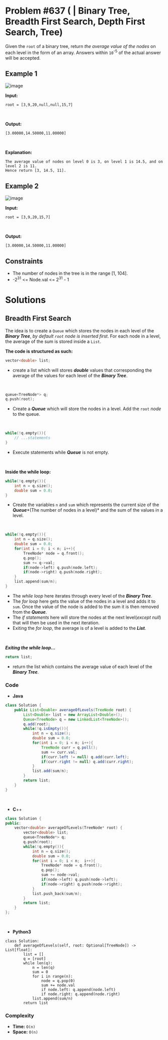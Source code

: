 # Problem #637 ([]() | Binary Tree, Breadth First Search, Depth First Search, Tree)

Given the `root` of a binary tree, return *the average value of the nodes* on each level in the form of an array. Answers within `10`<sup>-5</sup> of the actual answer will be accepted.

## Example 1
![image](https://user-images.githubusercontent.com/89616705/188054900-720e869c-e4ad-446f-86e9-ac251aa1191d.png)

**Input:** 

    root = [3,9,20,null,null,15,7]
<br/>

**Output:**

    [3.00000,14.50000,11.00000]
<br/>

**Explanation:** <br/>

    The average value of nodes on level 0 is 3, on level 1 is 14.5, and on level 2 is 11.
    Hence return [3, 14.5, 11].

## Example 2
![image](https://user-images.githubusercontent.com/89616705/188056604-9b5c84ee-8230-41ef-9292-3aec863c3977.png)

**Input:**

    root = [3,9,20,15,7]
<br/>

**Output:**

    [3.00000,14.50000,11.00000]

## Constraints
- The number of nodes in the tree is in the range [1, 104].
- -2<sup>31</sup> <= Node.val <= 2<sup>31</sup> - 1

# Solutions

## Breadth First Search

The idea is to create a `Queue` which stores the nodes in each level of the ***Binary Tree***, *by default `root` node is inserted first*. For each node in a level, the average of the sum is stored inside a `List`.

**The code is structured as such:**

```cpp
vector<double> list;
```
- create a list which will stores ***double*** values that corresponding the average of the values for each level of the ***Binary Tree***.
<br/>

```cpp
queue<TreeNode*> q;
q.push(root);
```
- Create a ***Queue*** which will store the nodes in a level. Add the `root` *node* to the queue.
<br/>

```cpp
while(!q.empty()){
    // ...statements
}
```
- Execute statements while ***Queue*** is not empty.
<br/>

**Inside the while loop:**

```cpp
while(!q.empty()){
    int n = q.size();
    double sum = 0.0;
}
```
- Create the variables `n` and `sum` which represents the current size of the ***Queue****(The number of nodes in a level)* and the sum of the values in a level.
<br/>

```cpp
while(!q.empty()){
    int n = q.size();
    double sum = 0.0;
    for(int i = 0; i < n; i++){
        TreeNode* node = q.front();
        q.pop();
        sum += q->val;
        if(node->left) q.push(node.left);
        if(node->right) q.push(node.right);
    }
    list.append(sum/n);
}
```
- The *while loop* here iterates through every level of the ***Binary Tree***.
- The *for loop* here gets the value of the nodes in a level and adds it to `sum`. Once the value of the node is added to the sum it is then removed from the ***Queue***.
- The *if statements* here will store the nodes at the next level(*except null*) that will then be used in the next iteration.
- Exiting the *for loop*, the average is of a level is added to the ***List***.
<br/>

***Exiting the while loop...***

```cpp
return list;
```
- return the list which contains the average value of each level of the ***Binary Tree***.

### Code

- **Java**
```java
class Solution {
    public List<Double> averageOfLevels(TreeNode root) {
        List<Double> list = new ArrayList<Double>();
        Queue<TreeNode> q = new LinkedList<TreeNode>();
        q.add(root);
        while(!q.isEmpty()){
            int n = q.size();
            double sum = 0.0;
            for(int i = 0; i < n; i++){
                TreeNode curr = q.poll();
                sum += curr.val;
                if(curr.left != null) q.add(curr.left);
                if(curr.right != null) q.add(curr.right);
            }
            list.add(sum/n);
        }
        return list;
    }
}
```
<br/>

- **C**++
```cpp
class Solution {
public:
    vector<double> averageOfLevels(TreeNode* root) {
        vector<double> list;
        queue<TreeNode*> q;
        q.push(root);
        while(!q.empty()){
            int n = q.size();
            double sum = 0.0;
            for(int i = 0; i < n;  i++){
                TreeNode* node = q.front();
                q.pop();
                sum += node->val;
                if(node->left) q.push(node->left);
                if(node->right) q.push(node->right);
            }
            list.push_back(sum/n);
        }
        return list;
    }
};
```
<br/>

- **Python3**
```python3
class Solution:
    def averageOfLevels(self, root: Optional[TreeNode]) -> List[float]:
        list = []
        q = [root]
        while len(q):
            n = len(q)
            sum = 0
            for i in range(n):
                node = q.pop(0)
                sum += node.val
                if node.left: q.append(node.left)
                if node.right: q.append(node.right)
            list.append(sum/n)
        return list
```

### Complexity
- **Time:** `O(n)`
- **Space:** `O(n)`

